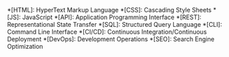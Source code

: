 *[HTML]: HyperText Markup Language
*[CSS]: Cascading Style Sheets
*[JS]: JavaScript
*[API]: Application Programming Interface
*[REST]: Representational State Transfer
*[SQL]: Structured Query Language
*[CLI]: Command Line Interface
*[CI/CD]: Continuous Integration/Continuous Deployment
*[DevOps]: Development Operations
*[SEO]: Search Engine Optimization
